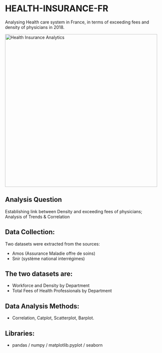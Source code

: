# HEALTH-INSURANCE-FR
Analysing Health care system in France, in terms of exceeding fees and density of physicians in 2018.

<p align-"center">
<img src="./Images/intro.jpg" alt="Health Insurance Analytics" width="500">
</p>                                                     
                                                      
## Analysis Question 
Establishing link between Density and exceeding fees of physicians; Analysis of Trends & Correlation

## Data Collection:
Two datasets were extracted from the sources: 
- Amos (Assurance Maladie offre de soins)
- Snir (système national interrégimes)

## The two datasets are:
- Workforce and Density by Department
- Total Fees of Health Professionals by Department

## Data Analysis Methods:
- Correlation, Catplot, Scatterplot, Barplot.

## Libraries: 
- pandas / numpy / matplotlib.pyplot / seaborn 
